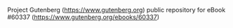 Project Gutenberg (https://www.gutenberg.org) public repository for eBook #60337 (https://www.gutenberg.org/ebooks/60337)
